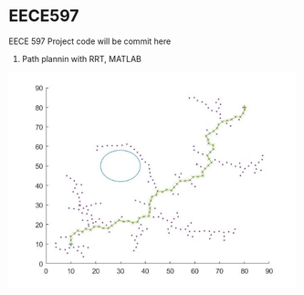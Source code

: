 # EECE597
EECE 597 Project code will be commit here

1. Path plannin with RRT, MATLAB

![RRT_Path_Plan](PathPlanRRT/rrt_path.jpg)

